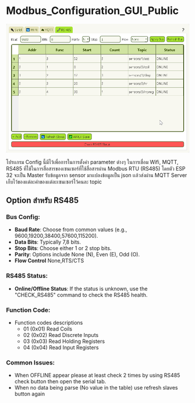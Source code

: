 # Modbus_Configuration_GUI_Public

![alt text](pics/python_fW2RzAdUTl.png)

โปรเเกรม Config นี้มีไว้เพื่อการในการตั้งค่า parameter ต่างๆ ในการเชื่อม Wifi, MQTT, RS485 ที่ใช้ในการสื่อสารของเซนเซอร์ที่ใช้สื่อสารผ่าน Modbus RTU (RS485) โดยตัว ESP 32 จะเป็น Master รับข้อมูลจาก sensor มาเเปลงข้อมูลเป็น json เเล้วส่งผ่าน MQTT Server เก็บไว้ของเเต่ละค่าของเเต่ละเซนเซอร์ไว้คนละ topic

## Option สําหรับ RS485

### Bus Config:

- **Baud Rate**: Choose from common values (e.g., 9600,19200,38400,57600,115200).
- **Data Bits**: Typically 7,8 bits.
- **Stop Bits**: Choose either 1 or 2 stop bits.
- **Parity**: Options include None (N), Even (E), Odd (O).
- **Flow Control** None,RTS/CTS

### RS485 Status:

- **Online/Offline Status**: If the status is unknown, use the "CHECK_RS485" command to check the RS485 health.

### Function Code:

- Function codes descriptions
    -   01 (0x01) Read Coils
    -   02 (0x02) Read Discrete Inputs
    -   03 (0x03) Read Holding Registers 
    -   04 (0x04) Read Input Registers  

### Common Issues:

- When OFFLINE appear please at least check 2 times by using RS485 check button then open the serial tab.
- When no data being parse (No value in the table) use refresh slaves button again

